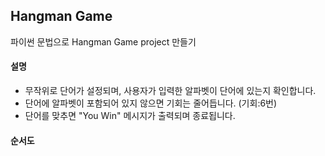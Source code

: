 ## Hangman Game

파이썬 문법으로 Hangman Game project 만들기

#### 설명

- 무작위로 단어가 설정되며, 사용자가 입력한 알파벳이 단어에 있는지 확인합니다.
- 단어에 알파벳이 포함되어 있지 않으면 기회는 줄어듭니다. (기회:6번)
- 단어를 맞추면 "You Win" 메시지가 출력되며 종료됩니다.

#### 순서도
